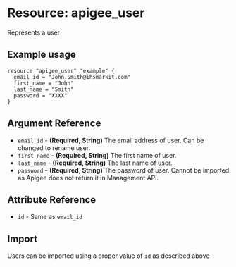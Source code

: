 # Resource: apigee_user
Represents a user
## Example usage
```hcl
resource "apigee_user" "example" {
  email_id = "John.Smith@ihsmarkit.com"
  first_name = "John"
  last_name = "Smith"
  password = "XXXX"
}
```
## Argument Reference
* `email_id` - **(Required, String)** The email address of user. Can be changed to rename user.
* `first_name` - **(Required, String)** The first name of user.
* `last_name` - **(Required, String)** The last name of user.
* `password` - **(Required, String)** The password of user. Cannot be imported as Apigee does not return it in Management API.
## Attribute Reference
* `id` - Same as `email_id`
## Import
Users can be imported using a proper value of `id` as described above
